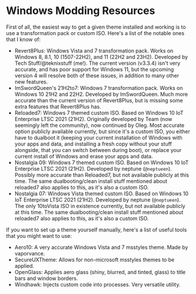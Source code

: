 # Windows Modding Resources
First of all, the easiest way to get a given theme installed and working is to use a transformation pack or custom ISO. Here's a list of the notable ones that I know of:
* Revert8Plus: Windows Vista and 7 transformation pack. Works on Windows 8, 8.1, 10 (1507-22H2), and 11 (22H2 and 23H2). Developed by Tech Stuff/@teknixstuff (me!). The current version (v3.3.4) isn't very accurate, and has poor support for Windows 11, but the upcoming version 4 will resolve both of these issues, in addition to many other new features.
* ImSwordQueen's 21H2to7: Windows 7 transformation pack. Works on Windows 10 21H2 and 22H2. Developed by ImSwordQueen. Much more accurate than the current version of Revert8Plus, but is missing some extra features that Revert8Plus has.
* Reloaded7: Windows 7 themed custom ISO. Based on Windows 10 IoT Enterprise LTSC 2021 (21H2). Originally developed by Team (now seemingly left the community), now continued by Oleg. Most accurate option publicly available currently, but since it's a custom ISO, you either have to dualboot it (keeping your current installation of Windows with your apps and data, and installing a fresh copy without your stuff alongside, that you can switch between during boot), or replace your current install of Windows and erase your apps and data.
* Nostalgia 09: Windows 7 themed custom ISO. Based on Windows 10 IoT Enterprise LTSC 2021 (21H2). Developed by neptune (`@neptueen`). Possibly more accurate than Reloaded7, but not available publicly at this time. The same dualbooting/clean install stuff mentioned about reloaded7 also applies to this, as it's also a custom ISO.
* Nostalgia 07: Windows Vista themed custom ISO. Based on Windows 10 IoT Enterprise LTSC 2021 (21H2). Developed by neptune (`@neptueen`). The only 10toVista ISO in existence currently, but not available publicly at this time. The same dualbooting/clean install stuff mentioned about reloaded7 also applies to this, as it's also a custom ISO.    

If you want to set up a theme yourself manually, here's a list of useful tools that you might want to use:
* Aero10: A very accurate Windows Vista and 7 msstyles theme. Made by vaporvance.
* SecureUXTheme: Allows for non-microsoft msstyles themes to be applied.
* OpenGlass: Applies aero glass (shiny, blurred, and tinted, glass) to title bars and window borders.
* Windhawk: Injects custom code into processes. Very versatile utility.
